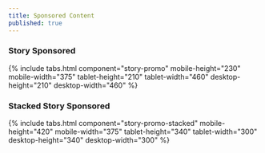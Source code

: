 ```yaml
---
title: Sponsored Content
published: true
---
```


### Story Sponsored

{% include tabs.html component="story-promo" mobile-height="230" mobile-width="375" tablet-height="210" tablet-width="460" desktop-height="210" desktop-width="460" %}

### Stacked Story Sponsored

{% include tabs.html component="story-promo-stacked" mobile-height="420" mobile-width="375" tablet-height="340" tablet-width="300" desktop-height="340" desktop-width="300" %}